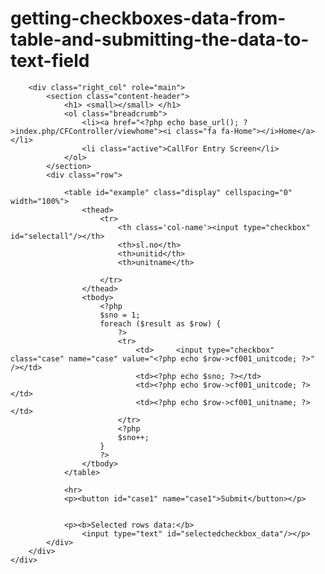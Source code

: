 # getting-checkboxes-data-from-table-and-submitting-the-data-to-text-field


<?php
$blink = 0;
include('header.php');
?>
<div class="container body">
    <div class="main_container">

        <div class="right_col" role="main">
            <section class="content-header">
                <h1> <small></small> </h1>
                <ol class="breadcrumb">
                    <li><a href="<?php echo base_url(); ?>index.php/CFController/viewhome"><i class="fa fa-Home"></i>Home</a></li>
                    <li class="active">CallFor Entry Screen</li>
                </ol>
            </section>
            <div class="row">

                <table id="example" class="display" cellspacing="0" width="100%">
                    <thead>
                        <tr>
                            <th class='col-name'><input type="checkbox" id="selectall"/></th>
                            <th>sl.no</th>
                            <th>unitid</th>
                            <th>unitname</th>

                        </tr>
                    </thead>
                    <tbody>
                        <?php
                        $sno = 1;
                        foreach ($result as $row) {
                            ?>
                            <tr>
                                <td>     <input type="checkbox" class="case" name="case" value="<?php echo $row->cf001_unitcode; ?>" /></td>
                                <td><?php echo $sno; ?></td>
                                <td><?php echo $row->cf001_unitcode; ?></td>
                                <td><?php echo $row->cf001_unitname; ?></td>
                            </tr>
                            <?php
                            $sno++;
                        }
                        ?>
                    </tbody>
                </table>

                <hr>
                <p><button id="case1" name="case1">Submit</button></p>


                <p><b>Selected rows data:</b>
                    <input type="text" id="selectedcheckbox_data"/></p>
            </div>
        </div>
    </div>
</div>
<?php
include('footer.php');
?>

<script>
    $(document).ready(function () {
        $("#selectall").click(function () {
            var checkAll = $("#selectall").prop('checked');
            if (checkAll) {
                $(".case").prop("checked", true);
            } else {
                $(".case").prop("checked", false);
            }
        });

        $(".case").click(function () {
            if ($(".case").length == $(".case:checked").length) {
                $("#selectall").prop("checked", true);
            } else {
                $("#selectall").prop("checked", false);
            }

        });

        $("#case1").click(function () {
//            alert();
            var favorite = [];
            $.each($("input[name='case']:checked"), function () {
//                alert($(this).val());
                favorite.push($(this).val());
            });
//            alert("My ids are: " + favorite.join(", "));
            $('#selectedcheckbox_data').val(favorite.join(", "));
        });

    });
    $("#example").dataTable();


</script>
